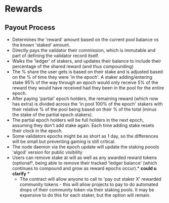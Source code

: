 # Rewards

## Payout Process

* Determines the 'reward' amount based on the current pool balance vs the known 'staked' amount.
* Directly pays the validator their commission, which is immutable and part of defining the validator record itself.
* Walks the 'ledger' of stakers, and updates their balance to include their percentage of the shared reward (and thus compounding)
* The % share the user gets is based on their stake and is adjusted based on the % of time they were 'in the epoch'. A staker adding/entering stake 95% of the way through an epoch would only receive 5% of the reward they would have received had they been in the pool for the entire epoch.
* After paying 'partial' epoch holders, the remaining reward (which now has extra) is divided across the 'in pool 100% of the epoch' stakers with their relative % of the pool being based on their % of the total (minus the stake of the partial epoch stakers).
* The partial epoch holders will be full holders in the next epoch, assuming they don't add stake again. Each time adding stake resets their clock in the epoch.
* Some validators epochs might be as short as 1 day, so the differences will be small but preventing gaming is still critical.
* The node daemon via the epoch update will update the staking poools 'algod' version for public visibility
* Users can remove stake at will as well as any awarded reward tokens (optionalº, being able to remove their tracked 'ledger balance' (which continues to compound and grow as reward epochs occur).\* **could u clarify** \*
  * The contract will allow anyone to call to 'pay out staker X' rewarded community tokens - this will allow projects to pay to do automated drops of their community token via their staking pools. It may be expensive to do this for each staker, but the option will remain.
